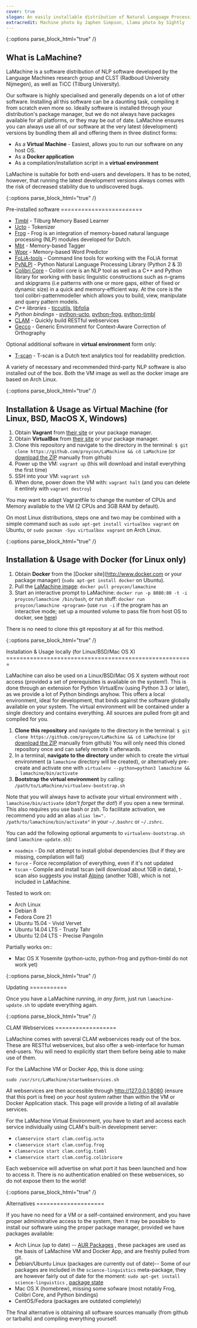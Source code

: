 ```yaml
---
cover: true
slogan: An easily installable distribution of Natural Language Processing software
extracredit: Machine photo by Japhen Simpson, Llama photo by S1ghtly
---
```


{::options parse_block_html="true" /}
<section>

What is LaMachine?
=====================

LaMachine is a software distribution of NLP software developed by the Language
Machines research group and CLST (Radboud University Nijmegen), as well as TiCC
(Tilburg University). 

Our software is highly specialised and generally depends on a lot of other
software. Installing all this software can be a daunting task, compiling it
from scratch even more so.  Ideally software is installed through your
distribution's package manager, but we do not always have packages available
for all platforms, or they may be out of date. LaMachine ensures you can always
use all of our software at the very latest (development) versions by bundling
them all and offering them in three distinct forms:

 * As a **Virtual Machine** - Easiest, allows you to run our software on any host OS. 
 * As a **Docker application**
 * As a compilation/installation script in a **virtual environment**

LaMachine is suitable for both end-users and developers. It has to be noted,
however, that running the latest development versions always comes with the
risk of decreased stability due to undiscovered bugs.

</section>

{::options parse_block_html="true" /}
<section>
Pre-installed software
========================

- [Timbl](http://ilk.uvt.nl/timbl) - Tilburg Memory Based Learner
- [Ucto](http://ilk.uvt.nl/ucto) - Tokenizer
- [Frog](http://ilk.uvt.nl/frog) - Frog is an integration of memory-based natural language processing (NLP) modules developed for Dutch.
- [Mbt](http://ilk.uvt.nl/mbt) - Memory-based Tagger
- [Wopr](http://ilk.uvt.nl/wopr) - Memory-based Word Predictor
- [FoLiA-tools](http://proycon.github.io/folia) - Command line tools for working with the FoLiA format
- [PyNLPl](https://pypi.python.org/pypi/PyNLPl) - Python Natural Language Processing Library (Python 2 & 3)
- [Colibri Core](http://proycon.github.io/colibri-core/) - Colibri core is an NLP tool as well as a C++ and Python library for working
  with basic linguistic constructions such as n-grams and skipgrams (i.e patterns
  with one or more gaps, either of fixed or dynamic size) in a quick and
  memory-efficient way. At the core is the tool colibri-patternmodeller which
  allows you to build, view, manipulate and query pattern models.
- *C++ libraries* - [ticcutils](http://ilk.uvt.nl/ticcutils), [libfolia](http://proycon.github.io/folia)
- *Python bindings* - [python-ucto](https://github.com/proycon/python-ucto), [python-frog](https://github.com/proycon/python-frog), [python-timbl](https://github.com/proycon/python-timbl) 
- [CLAM](https://proycon.github.io/clam) - Quickly build RESTful webservices 
- [Gecco](https://github.com/proycon/gecco) - Generic Environment for Context-Aware Correction of Orthography

Optional additional software in **virtual environment** form only:
- [T-scan](https://github.com/proycon/tscan) - T-scan is a Dutch text analytics tool for readability prediction. 

A variety of necessary and recommended third-party NLP software is also
installed out of the box. Both the VM image as well as the docker image are
based on Arch Linux.

</section>

{::options parse_block_html="true" /}
<section>

Installation & Usage as Virtual Machine (for Linux, BSD, MacOS X, Windows)
=========================================================================

1. Obtain **Vagrant** from [their site](https://www.vagrantup.com/downloads.html) or your package manager.
2. Obtain **VirtualBox** from [their site](https://www.virtualbox.org/) or your package manager.
3. Clone this repository and navigate to the directory in the terminal: ``$ git clone https://github.com/proycon/LaMachine && cd LaMachine``  (or [download the ZIP](https://github.com/proycon/LaMachine/archive/master.zip) manually from github)
4. Power up the VM: ``vagrant up`` (this will download and install everything the first time)
5. SSH into your VM: ``vagrant ssh``
6. When done, power down the VM with: ``vagrant halt`` (and you can delete it entirely with ``vagrant destroy``)

You may want to adapt Vagrantfile to change the number of CPUs and Memory
available to the VM (2 CPUs and 3GB RAM by default).

On most Linux distributions, steps one and two may be combined with a simple command such as
``sudo apt-get install virtualbox vagrant`` on Ubuntu, or ``sudo pacman -Syu virtualbox vagrant`` on Arch Linux.

</section>

{::options parse_block_html="true" /}
<section>

Installation & Usage with Docker (for Linux only)
===================================================

1. Obtain **Docker** from the [Docker site](http://www.docker.com or your package manager) (``sudo apt-get install docker`` on Ubuntu).
2. Pull the [LaMachine image](https://registry.hub.docker.com/u/proycon/lamachine/): ``docker pull proycon/lamachine``
3. Start an interactive prompt to LaMachine: ``docker run -p 8080:80 -t -i proycon/lamachine /bin/bash``, or run stuff: ``docker run proycon/lamachine <program>``  (use ``run -i`` if the program has an interactive mode; set up a mounted volume to pass file from host OS to docker, see [here](https://docs.docker.com/userguide/dockervolumes/))

There is no need to clone this git repository at all for this method.

</section>

{::options parse_block_html="true" /}
<section>
Installation & Usage locally (for Linux/BSD/Mac OS X)
=======================================================

LaMachine can also be used on a Linux/BSD/Mac OS X system without root access
(provided a set of prerequisites is available on the system!). This is done
through an extension for Python VirtualEnv (using Python 3.3 or later), as we
provide a lot of Python bindings anyhow. This offers a local environment, ideal
for development, that binds against the software globally available on your
system. The virtual environment will be contained under a single directory and contains
everything. All sources are pulled from git and compiled for you.

1. **Clone this repository** and navigate to the directory in the terminal: ``$ git clone https://github.com/proycon/LaMachine && cd LaMachine``  (or [download the ZIP](https://github.com/proycon/LaMachine/archive/master.zip) manually from github)
   You will only need this cloned repository once and can safely remote it afterwards.
2. In a terminal, **navigate to the directory** under which to create the
   virtual environment (a ``lamachine`` directory will be created), or alternatively pre-create and activate one with ``virtualenv --python=python3
   lamachine && . lamachine/bin/activate``
3. **Bootstrap the virtual environment** by calling: ``/path/to/LaMachine/virtualenv-bootstrap.sh``

Note that you will always have to activate your virtual environment with 
``. lamachine/bin/activate`` (*don't forget the dot!*) if you open a new terminal.
This also requires you use bash or zsh. To facilitate activation, we recommend
you add an alias ``alias lm=". /path/to/lamachine/bin/activate"`` in your
``~/.bashrc`` or ``~/.zshrc``.

You can add the following optional arguments to ``virtualenv-bootstrap.sh`` (and ``lamachine-update.sh``):

 * ``noadmin`` - Do not attempt to install global dependencies (but if they are missing, compilation will fail)
 * ``force`` - Force recompilation of everything, even if it's not updated
 * ``tscan`` - Compile and install tscan (will download about 1GB in data), t-scan also suggests you install [Alpino](http://www.let.rug.nl/vannoord/alp/Alpino/) (another 1GB), which is not included in LaMachine. 

Tested to work on:
 * Arch Linux
 * Debian 8
 * Fedora Core 21
 * Ubuntu 15.04 - Vivid Vervet
 * Ubuntu 14.04 LTS - Trusty Tahr
 * Ubuntu 12.04 LTS - Precise Pangolin

Partially works on::
 * Mac OS X Yosemite   (python-ucto, python-frog and python-timbl do not work yet)


</section>

{::options parse_block_html="true" /}
<section>
Updating
===========

Once you have a LaMachine running, *in any form*, just run ``lamachine-update.sh`` to update
everything again.

</section>

{::options parse_block_html="true" /}
<section>
CLAM Webservices
==================

LaMachine comes with several CLAM webservices ready out of the box. These are
RESTful webservices, but also offer a web-interface for human end-users.  You
will need to explicitly start them before being able to make use of them.

For the LaMachine VM or Docker App, this is done using:

``sudo /usr/src/LaMachine/startwebservices.sh``

All webservices are then accessible through http://127.0.0.1:8080 (ensure that
this port is free) *on your host system* rather than within the VM or Docker
Application stack. This page will provide a listing of all available services.

For the LaMachine Virtual Environment, you have to start and access each
service individually using CLAM's built-in development server:

 * ``clamservice start clam.config.ucto``
 * ``clamservice start clam.config.frog``
 * ``clamservice start clam.config.timbl``
 * ``clamservice start clam.config.colibricore``

Each webservice will advertise on what port it has been launched and how to
access it. There is no authentication enabled on these webservices, so do not
expose them to the world!
 
</section>

{::options parse_block_html="true" /}
<section>
Alternatives
====================

If you have no need for a VM or a self-contained environment, and you have
proper administrative access to the system, then it may be possible to install
our software using the proper package manager, provided we have packages
available:

 * Arch Linux (up to date) -- [AUR Packages](https://aur.archlinux.org/packages/?SeB=m&K=proycon) , these packages are used as the basis of LaMachine VM and Docker App, and are freshly pulled from git.
 * Debian/Ubuntu Linux (packages are currently out of date)-- Some of our packages are included in the ``science-linguistics`` meta-package, they are however fairly out of date for the moment: ``sudo apt-get install science-linguistics`` , [package state](https://qa.debian.org/developer.php?login=ko.vandersloot@uvt.nl)
 * Mac OS X (homebrew), missing some sofware (most notably Frog, Colibri Core, and Python bindings)
 * CentOS/Fedora (packages are outdated completely)

The final alternative is obtaining all software sources manually (from github or tarballs) and compiling everything yourself.


</section>
